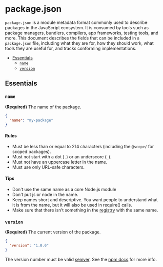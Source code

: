 # package.json

`package.json` is a module metadata format commonly used to describe packages in the JavaScript ecosystem. It is consumed by tools such as package managers, bundlers, compilers, app frameworks, testing tools, and more. This document describes the fields that can be included in a `package.json` file, including what they are for, how they should work, what tools they are useful for, and tracks conforming implementations.

* [Essentials](#essentials)
  - [`name`](#name)
  - [`version`](#version)

## Essentials

### `name`

**(Required)** The name of the package.

```json
{
  "name": "my-package"
}
```

#### Rules

* Must be less than or equal to 214 characters (including the `@scope/` for scoped packages).
* Must not start with a dot (`.`) or an underscore (`_`).
* Must not have an uppercase letter in the name.
* Must use only URL-safe characters.

#### Tips

* Don't use the same name as a core Node.js module
* Don't put js or node in the name.
* Keep names short and descriptive. You want people to understand what it is from the name, but it will also be used in require() calls.
* Make sure that there isn't something in the [registry](https://npmjs.com) with the same name.

### `version`

**(Required)** The current version of the package.

```json
{
  "version": "1.0.0"
}
```

The version number must be valid [semver](https://semver.org). See the [npm docs](https://docs.npmjs.com/misc/semver) for more info.

